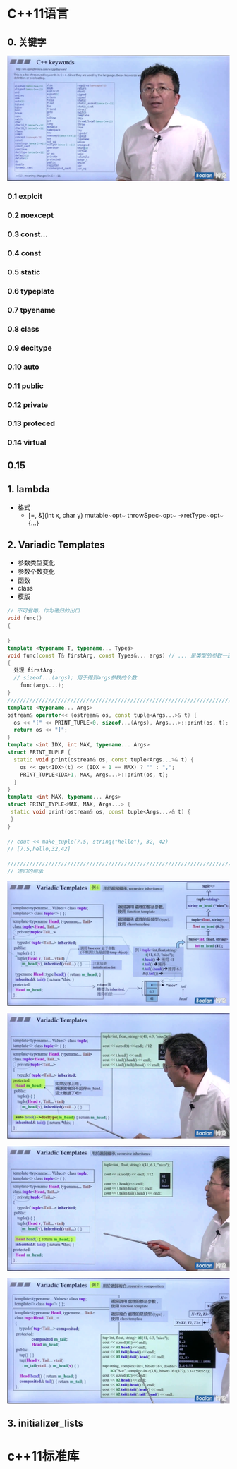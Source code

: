 # C++11语言

## 0. 关键字

![截屏2022-06-30 22.15.35](../assets/C11%E5%85%B3%E9%94%AE%E5%AD%97.png)

### 0.1 explcit

### 0.2 noexcept

### 0.3 const...

### 0.4 const

### 0.5 static

### 0.6 typeplate

### 0.7 tpyename

### 0.8 class

### 0.9 decltype

### 0.10 auto

### 0.11 public

### 0.12 private

### 0.13 proteced

### 0.14 virtual

## 0.15 

## 1. lambda

- 格式
  - \[=, &](int x, char y) mutable~opt~ throwSpec~opt~ ->retType~opt~ {...}

## 2. Variadic Templates

- 参数类型变化
- 参数个数变化
- 函数
- class
- 模版

```c++
// 不可省略，作为递归的出口
void func()
{
  
}
template <typename T, typename... Types>
void func(const T& firstArg, const Types&... args) // ... 是类型的参数一部分
{
  处理 firstArg;
  // sizeof...(args); 用于得到args参数的个数
	func(args...);
}
//////////////////////////////////////////////////////////////////////////////
template <typename... Args>
ostream& operator<< (ostream& os, const tuple<Args...>& t) {
  os << "[" << PRINT_TUPLE<0, sizeof...(Args), Args...>::print(os, t);
  return os << "]";
}
template <int IDX, int MAX, typename... Args>
struct PRINT_TUPLE {
  static void print(ostream& os, const tuple<Args...>& t) {
    os << get<IDX>(t) << (IDX + 1 == MAX) ? "" : ",";
    PRINT_TUPLE<IDX+1, MAX, Args...>::print(os, t);
  }
}
template <int MAX, typename... Args>
struct PRINT_TYPLE<MAX, MAX, Args...> {
 static void print(ostream& os, const tuple<Args...>& t) {
 }
}

// cout << make_tuple(7.5, string("hello"), 32, 42)
// [7.5,hello,32,42]

/////////////////////////////////////////////////////////////////////////////
// 递归的继承
```

![截屏2022-06-30 21.56.25](../assets/%E5%8F%AF%E5%8F%98%E5%8F%82%E6%95%B0%E6%A8%A1%E6%9D%BF.png)

![截屏2022-06-30 22.04.50](../assets/%E5%8F%AF%E5%8F%98%E5%8F%82%E6%95%B0%E6%A8%A1%E6%9D%BF2.png)

![截屏2022-06-30 22.07.23](../assets/%E5%8F%AF%E5%8F%98%E5%8F%82%E6%95%B0%E6%A8%A1%E6%9D%BF3.png)

![截屏2022-06-30 22.13.34](../assets/%E5%8F%AF%E5%8F%98%E5%8F%82%E6%95%B0%E6%A8%A1%E6%9D%BF4.png)

## 3. initializer_lists



# c++11标准库

